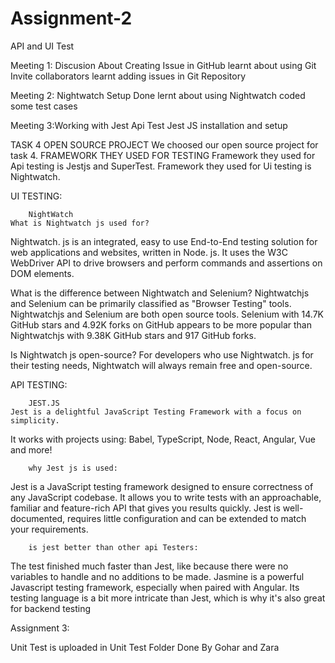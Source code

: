 # Assignment-2
 API and UI Test
 
 Meeting 1: Discusion About Creating Issue in GitHub
 learnt about using Git
 Invite collaborators 
 learnt adding issues in Git Repository


 Meeting 2: Nightwatch Setup Done
 lernt about using Nightwatch
 coded some test cases 
 
 Meeting 3:Working with Jest Api Test
Jest JS installation and setup


TASK 4
 OPEN SOURCE PROJECT
We choosed our open source project for task 4. 
                     FRAMEWORK THEY USED FOR TESTING
Framework they used for Api testing is Jestjs and SuperTest.
Framework they used for Ui testing is Nightwatch.

UI TESTING:

        NightWatch
    What is Nightwatch js used for?
Nightwatch. js is an integrated, easy to use End-to-End testing solution for web applications and websites, written in Node. js. It uses the W3C WebDriver API to drive browsers and perform commands and assertions on DOM elements.

What is the difference between Nightwatch and Selenium?
Nightwatchjs and Selenium can be primarily classified as "Browser Testing" tools. Nightwatchjs and Selenium are both open source tools. Selenium with 14.7K GitHub stars and 4.92K forks on GitHub appears to be more popular than Nightwatchjs with 9.38K GitHub stars and 917 GitHub forks.

Is Nightwatch js open-source?
For developers who use Nightwatch. js for their testing needs, Nightwatch will always remain free and open-source.



API TESTING:

        JEST.JS
    Jest is a delightful JavaScript Testing Framework with a focus on simplicity.

It works with projects using: Babel, TypeScript, Node, React, Angular, Vue and more!

        why Jest js is used:
Jest is a JavaScript testing framework designed to ensure correctness of any JavaScript codebase. It allows you to write tests with an approachable, familiar and feature-rich API that gives you results quickly. Jest is well-documented, requires little configuration and can be extended to match your requirements.

        is jest better than other api Testers:
The test finished much faster than Jest, like because there were no variables to handle and no additions to be made. Jasmine is a powerful Javascript testing framework, especially when paired with Angular. Its testing language is a bit more intricate than Jest, which is why it's also great for backend testing







Assignment 3:

Unit Test is uploaded in Unit Test Folder 
Done By Gohar and Zara

